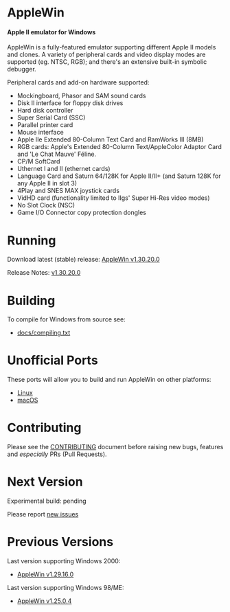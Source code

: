 AppleWin
========

#### Apple II emulator for Windows

AppleWin is a fully-featured emulator supporting different Apple II models and clones. A variety of peripheral cards and video display modes are supported (eg. NTSC, RGB); and there's an extensive built-in symbolic debugger.

Peripheral cards and add-on hardware supported:
- Mockingboard, Phasor and SAM sound cards
- Disk II interface for floppy disk drives
- Hard disk controller
- Super Serial Card (SSC)
- Parallel printer card
- Mouse interface
- Apple IIe Extended 80-Column Text Card and RamWorks III (8MB)
- RGB cards: Apple's Extended 80-Column Text/AppleColor Adaptor Card and 'Le Chat Mauve' Féline.
- CP/M SoftCard
- Uthernet I and II (ethernet cards)
- Language Card and Saturn 64/128K for Apple II/II+ (and Saturn 128K for any Apple II in slot 3)
- 4Play and SNES MAX joystick cards
- VidHD card (functionality limited to IIgs' Super Hi-Res video modes)
- No Slot Clock (NSC)
- Game I/O Connector copy protection dongles 

Running
=======

Download latest (stable) release: [AppleWin v1.30.20.0](https://github.com/AppleWin/AppleWin/releases/download/v1.30.20.0/AppleWin1.30.20.0.zip)

Release Notes: [v1.30.20.0](https://github.com/AppleWin/AppleWin/releases/tag/v1.30.20.0)


Building
========
To compile for Windows from source see:

* [docs/compiling.txt](https://github.com/AppleWin/AppleWin/blob/master/docs/compiling.txt)


Unofficial Ports
================

These ports will allow you to build and run AppleWin on other platforms:

* [Linux](https://github.com/audetto/AppleWin)
* [macOS](https://github.com/sh95014/AppleWin)

Contributing
============
Please see the [CONTRIBUTING](https://github.com/AppleWin/AppleWin/blob/master/CONTRIBUTING.md) document before raising new bugs, features and _especially_ PRs (Pull Requests).


Next Version
============
Experimental build: pending

Please report [new issues](https://github.com/AppleWin/AppleWin/issues/new)


Previous Versions
=================

Last version supporting Windows 2000:

* [AppleWin v1.29.16.0](https://github.com/AppleWin/AppleWin/releases/tag/v1.29.16.0)

Last version supporting Windows 98/ME:

* [AppleWin v1.25.0.4](https://github.com/AppleWin/AppleWin/releases/tag/v1.25.0.4)

